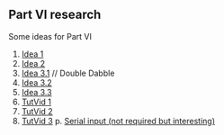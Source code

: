 ## Part VI research
Some ideas for Part VI

1. [Idea 1](https://allaboutfpga.com/vhdl-code-for-binary-to-bcd-converter/)
2. [Idea 2](https://shop.doulos.com/knowhow/vhdl/binary-to-bcd-conversion/)
3. [Idea 3.1](https://en.wikipedia.org/wiki/Double_dabble) // Double Dabble
4. [Idea 3.2](http://www.tkt.cs.tut.fi/kurssit/1426/S12/Ex/ex4/Binary2BCD.pdf)
5. [Idea 3.3](https://www.nandland.com/vhdl/modules/double-dabble.html)
6. [TutVid 1](https://www.youtube.com/watch?v=VKKGyOc4zRA)
7. [TutVid 2](https://www.youtube.com/watch?v=mlhr9CCKI0k)
8. [TutVid 3](https://www.youtube.com/watch?v=kusZDF3IfBA)
p. [Serial input (not required but interesting)](https://www.digikey.com/eewiki/pages/viewpage.action?pageId=60030986)
